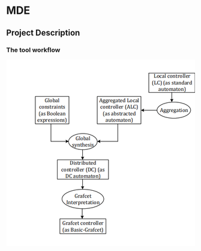 # MDE

## Project Description 

### The tool workflow 

![Image of the tool workflow ](https://github.com/kiiboyane/MDE/blob/master/images/workflow.PNG)
